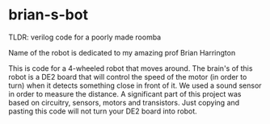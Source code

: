 # brian-s-bot
TLDR: verilog code for a poorly made roomba 

Name of the robot is dedicated to my amazing prof Brian Harrington

This is code for a 4-wheeled robot that moves around. The brain's of this robot is a DE2 board that will control the speed of the motor (in order to turn) when it detects something close in front of it. We used a sound sensor in order to measure the distance.
A significant part of this project was based on circuitry, sensors, motors and transistors. Just copying and pasting this code will not turn your DE2 board into robot.
